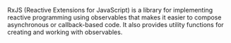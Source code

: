 
  RxJS (Reactive Extensions for JavaScript) is a library for implementing reactive programming using observables that makes it easier to compose asynchronous or callback-based code. It also provides utility functions for creating and working with observables.
